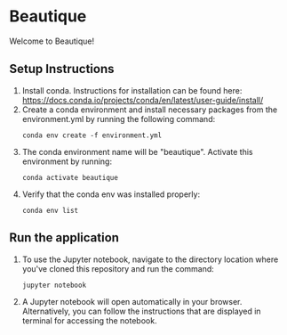 # Beautique

Welcome to Beautique! 

## Setup Instructions
1. Install conda. Instructions for installation can be found here: https://docs.conda.io/projects/conda/en/latest/user-guide/install/
2. Create a conda environment and install necessary packages from the environment.yml by running the following command:
    ```
    conda env create -f environment.yml
    ```
3. The conda environment name will be "beautique". Activate this environment by running:
   ```
   conda activate beautique
   ```
4. Verify that the conda env was installed properly:
   ```
   conda env list
   ```
   
 ## Run the application
 1. To use the Jupyter notebook, navigate to the directory location where you've cloned this repository and run the command:
    ```
    jupyter notebook
    ```
 2. A Jupyter notebook will open automatically in your browser. Alternatively, you can follow the instructions that are displayed in terminal for accessing the notebook.
